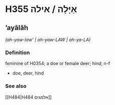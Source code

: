 # H355 אַיָּלָה / אילה

## ʼayâlâh

_(ah-yaw-law' | ah-yaw-LAW | ah-ya-LA)_

### Definition

feminine of H0354; a doe or female deer; hind; n-f

- doe, deer, hind

### See also

[[H484|H484 אלמגים]]
